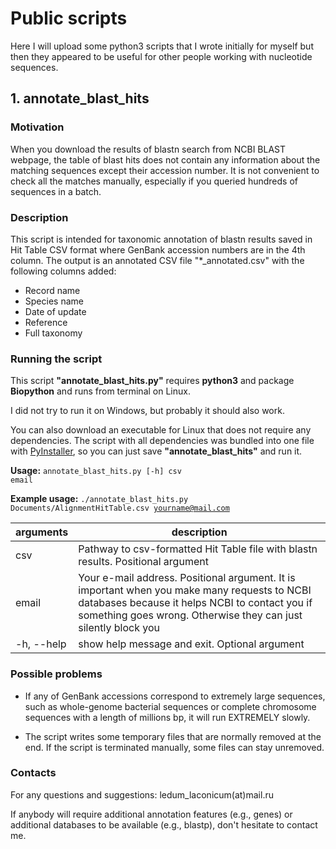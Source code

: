 # Public scripts
Here I will upload some python3 scripts that I wrote initially for myself but then they appeared to be useful for other people working with nucleotide sequences.
## 1. annotate_blast_hits
### Motivation

When you download the results of blastn search from NCBI BLAST webpage, the table of blast hits does not contain any information about the matching sequences except their accession number.
It is not convenient to check all the matches manually, especially if you queried hundreds of sequences in a batch.

### Description

This script is intended for taxonomic annotation of blastn results saved in Hit Table CSV format where GenBank accession numbers are in the 4th column.
The output is an annotated CSV file "*_annotated.csv" with the following columns added:

* Record name
* Species name
* Date of update
* Reference
* Full taxonomy

### Running the script
This script **"annotate_blast_hits.py"** requires **python3** and package **Biopython** and runs from terminal on Linux.

I did not try to run it on Windows, but probably it should also work.

You can also download an executable for Linux that does not require any dependencies. The script with all dependencies was bundled into one file with [PyInstaller](http://www.pyinstaller.org/), so you can just save **"annotate_blast_hits"** and run it.



**Usage:**  <code>annotate_blast_hits.py [-h] csv email</code>

**Example usage:** <code>./annotate_blast_hits.py Documents/AlignmentHitTable.csv yourname@mail.com</code>

| arguments | description |
| --- | --- |
| csv | Pathway to csv-formatted Hit Table file with blastn results. Positional argument |
| email | Your e-mail address. Positional argument. It is important when you make many requests to NCBI databases because it helps NCBI to contact you if something goes wrong. Otherwise they can just silently block you |
| -h, --help | show help message and exit. Optional argument |


### Possible problems
* If any of GenBank accessions correspond to extremely large sequences, such as whole-genome bacterial sequences or complete chromosome sequences with a length of millions bp, it will run EXTREMELY slowly.

* The script writes some temporary files that are normally removed at the end. If the script is terminated manually, some files can stay unremoved.

### Contacts
For any questions and suggestions: ledum_laconicum(at)mail.ru

If anybody will require additional annotation features (e.g., genes) or additional databases to be available (e.g., blastp), don't hesitate to contact me.
